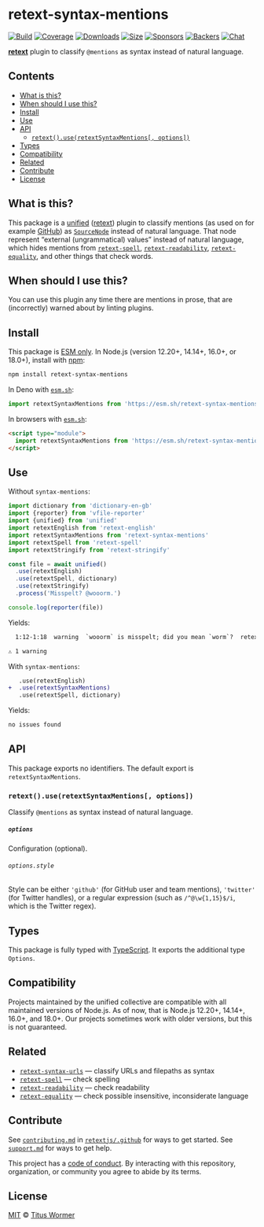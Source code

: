 # retext-syntax-mentions

[![Build][build-badge]][build]
[![Coverage][coverage-badge]][coverage]
[![Downloads][downloads-badge]][downloads]
[![Size][size-badge]][size]
[![Sponsors][sponsors-badge]][collective]
[![Backers][backers-badge]][collective]
[![Chat][chat-badge]][chat]

**[retext][]** plugin to classify `@mentions` as syntax instead of natural
language.

## Contents

*   [What is this?](#what-is-this)
*   [When should I use this?](#when-should-i-use-this)
*   [Install](#install)
*   [Use](#use)
*   [API](#api)
    *   [`retext().use(retextSyntaxMentions[, options])`](#retextuseretextsyntaxmentions-options)
*   [Types](#types)
*   [Compatibility](#compatibility)
*   [Related](#related)
*   [Contribute](#contribute)
*   [License](#license)

## What is this?

This package is a [unified][] ([retext][]) plugin to classify mentions (as used
on for example [GitHub][mention]) as [`SourceNode`][source] instead of natural
language.
That node represent “external (ungrammatical) values” instead of natural
language, which hides mentions from [`retext-spell`][retext-spell],
[`retext-readability`][retext-readability],
[`retext-equality`][retext-equality], and other things that check words.

## When should I use this?

You can use this plugin any time there are mentions in prose, that are
(incorrectly) warned about by linting plugins.

## Install

This package is [ESM only][esm].
In Node.js (version 12.20+, 14.14+, 16.0+, or 18.0+), install with [npm][]:

```sh
npm install retext-syntax-mentions
```

In Deno with [`esm.sh`][esmsh]:

```js
import retextSyntaxMentions from 'https://esm.sh/retext-syntax-mentions@3'
```

In browsers with [`esm.sh`][esmsh]:

```html
<script type="module">
  import retextSyntaxMentions from 'https://esm.sh/retext-syntax-mentions@3?bundle'
</script>
```

## Use

Without `syntax-mentions`:

```js
import dictionary from 'dictionary-en-gb'
import {reporter} from 'vfile-reporter'
import {unified} from 'unified'
import retextEnglish from 'retext-english'
import retextSyntaxMentions from 'retext-syntax-mentions'
import retextSpell from 'retext-spell'
import retextStringify from 'retext-stringify'

const file = await unified()
  .use(retextEnglish)
  .use(retextSpell, dictionary)
  .use(retextStringify)
  .process('Misspelt? @wooorm.')

console.log(reporter(file))
```

Yields:

```txt
  1:12-1:18  warning  `wooorm` is misspelt; did you mean `worm`?  retext-spell  retext-spell

⚠ 1 warning
```

With `syntax-mentions`:

```diff
   .use(retextEnglish)
+  .use(retextSyntaxMentions)
   .use(retextSpell, dictionary)
```

Yields:

```txt
no issues found
```

## API

This package exports no identifiers.
The default export is `retextSyntaxMentions`.

### `retext().use(retextSyntaxMentions[, options])`

Classify `@mentions` as syntax instead of natural language.

##### `options`

Configuration (optional).

###### `options.style`

Style can be either `'github'` (for GitHub user and team mentions), `'twitter'`
(for Twitter handles), or a regular expression (such as `/^@\w{1,15}$/i`, which
is the Twitter regex).

## Types

This package is fully typed with [TypeScript][].
It exports the additional type `Options`.

## Compatibility

Projects maintained by the unified collective are compatible with all maintained
versions of Node.js.
As of now, that is Node.js 12.20+, 14.14+, 16.0+, and 18.0+.
Our projects sometimes work with older versions, but this is not guaranteed.

## Related

*   [`retext-syntax-urls`][retext-syntax-urls]
    — classify URLs and filepaths as syntax
*   [`retext-spell`][retext-spell]
    — check spelling
*   [`retext-readability`][retext-readability]
    — check readability
*   [`retext-equality`][retext-equality]
    — check possible insensitive, inconsiderate language

## Contribute

See [`contributing.md`][contributing] in [`retextjs/.github`][health] for ways
to get started.
See [`support.md`][support] for ways to get help.

This project has a [code of conduct][coc].
By interacting with this repository, organization, or community you agree to
abide by its terms.

## License

[MIT][license] © [Titus Wormer][author]

<!-- Definitions -->

[build-badge]: https://github.com/retextjs/retext-syntax-mentions/workflows/main/badge.svg

[build]: https://github.com/retextjs/retext-syntax-mentions/actions

[coverage-badge]: https://img.shields.io/codecov/c/github/retextjs/retext-syntax-mentions.svg

[coverage]: https://codecov.io/github/retextjs/retext-syntax-mentions

[downloads-badge]: https://img.shields.io/npm/dm/retext-syntax-mentions.svg

[downloads]: https://www.npmjs.com/package/retext-syntax-mentions

[size-badge]: https://img.shields.io/bundlephobia/minzip/retext-syntax-mentions.svg

[size]: https://bundlephobia.com/result?p=retext-syntax-mentions

[sponsors-badge]: https://opencollective.com/unified/sponsors/badge.svg

[backers-badge]: https://opencollective.com/unified/backers/badge.svg

[collective]: https://opencollective.com/unified

[chat-badge]: https://img.shields.io/badge/chat-discussions-success.svg

[chat]: https://github.com/retextjs/retext/discussions

[npm]: https://docs.npmjs.com/cli/install

[health]: https://github.com/retextjs/.github

[contributing]: https://github.com/retextjs/.github/blob/main/contributing.md

[support]: https://github.com/retextjs/.github/blob/main/support.md

[coc]: https://github.com/retextjs/.github/blob/main/code-of-conduct.md

[esm]: https://gist.github.com/sindresorhus/a39789f98801d908bbc7ff3ecc99d99c

[esmsh]: https://esm.sh

[typescript]: https://www.typescriptlang.org

[license]: license

[author]: https://wooorm.com

[unified]: https://github.com/unifiedjs/unified

[retext]: https://github.com/retextjs/retext

[source]: https://github.com/syntax-tree/nlcst#source

[retext-spell]: https://github.com/retextjs/retext-spell

[retext-readability]: https://github.com/retextjs/retext-readability

[retext-equality]: https://github.com/retextjs/retext-equality

[retext-syntax-urls]: https://github.com/retextjs/retext-syntax-urls

[mention]: https://github.com/blog/821
